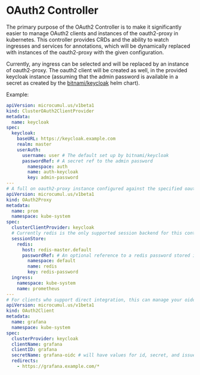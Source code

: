 # OAuth2 Controller

The primary purpose of the OAuth2 Controller is to make it significantly easier
to manage OAuth2 clients and instances of the oauth2-proxy in kubernetes.
This controller provides CRDs and the ability to watch ingresses and services
for annotations, which will be dynamically replaced with instances of the
oauth2-proxy with the given configuration.

Currently, any ingress can be selected and will be replaced by an instance of
oauth2-proxy. The oauth2 client will be created as well, in the provided
keycloak instance (assuming that the admin password is available in a secret as
created by the
[bitnami/keycloak](https://github.com/bitnami/charts/tree/master/bitnami/keycloak/#installing-the-chart) helm chart).

Example:

```yaml
apiVersion: microcumul.us/v1beta1
kind: ClusterOAuth2ClientProvider
metadata:
  name: keycloak
spec:
  keycloak:
    baseURL: https://keycloak.example.com
    realm: master
    userAuth:
      username: user # The default set up by bitnami/keycloak
      passwordRef: # A secret ref to the admin password
        namespace: auth
        name: auth-keycloak
        key: admin-password
---
# A full on oauth2-proxy instance configured against the specified oauth2 provider
apiVersion: microcumul.us/v1beta1
kind: OAuth2Proxy
metadata:
  name: prom
  namespace: kube-system
spec:
  clusterClientProvider: keycloak
  # Currently redis is the only supported session backend for this controller; requires a host and password 
  sessionStore:
    redis:
      host: redis-master.default
      passwordRef: # An optional reference to a redis password stored in a variable
        namespace: default
        name: redis
        key: redis-password
  ingress:
    namespace: kube-system
    name: prometheus
---
# For clients who support direct integration, this can manage your oidc clients for you
apiVersion: microcumul.us/v1beta1
kind: OAuth2Client
metadata:
  name: grafana
  namespace: kube-system
spec:
  clusterProvider: keycloak
  clientName: grafana
  clientID: grafana
  secretName: grafana-oidc # will have values for id, secret, and issuerURL
  redirects:
    - https://grafana.example.com/*
```
